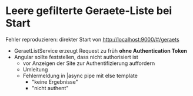Leere gefilterte Geraete-Liste bei Start
========================================

Fehler reproduzieren:
direkter Start von <http://localhost:9000/#/geraets>

- GeraetListService erzeugt Request zu früh **ohne Authentication Token**
- Angular sollte feststellen, dass nicht authorisiert ist
	- vor Anzeigen der Site zur Authentifizierung auffordern
	- Umleitung
	- Fehlermeldung in |async pipe mit else template
		- "keine Ergebnisse"
		- "nicht authent"
